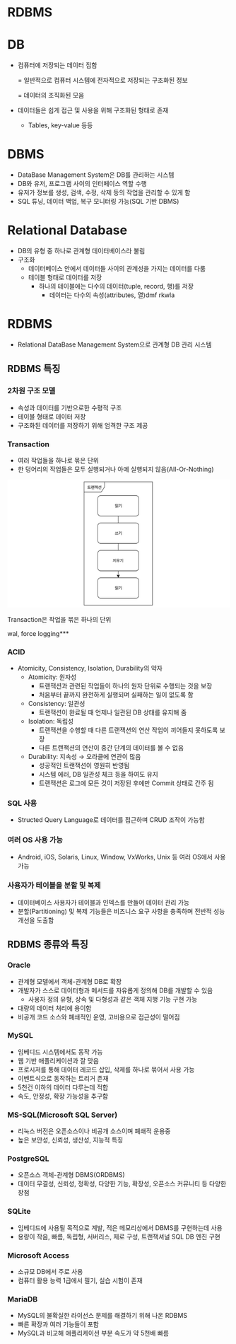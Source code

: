 # RDBMS

# DB

- 컴퓨터에 저장되는 데이터 집합
  
    = 일반적으로 컴퓨터 시스템에 전자적으로 저장되는 구조화된 정보
    
    = 데이터의 조직화된 모음
    
- 데이터들은 쉽게 접근 및 사용을 위해 구조화된 형태로 존재
    - Tables, key-value 등등

# DBMS

- DataBase Management System은 DB를 관리하는 시스템
- DB와 유저, 프로그램 사이의 인터페이스 역할 수행
- 유저가 정보를 생성, 검색, 수정, 삭제 등의 작업을 관리할 수 있게 함
- SQL 튜닝, 데이터 백업, 복구 모니터링 가능(SQL 기반 DBMS)

# Relational Database

- DB의 유형 중 하나로 관계형 데이터베이스라 불림
- 구조화
    - 데이터베이스 안에서 데이터들 사이의 관계성을 가지는 데이터를 다룸
    - 테이블 형태로 데이터를 저장
        - 하나의 테이블에는 다수의 데이터(tuple, record, 행)를 저장
            - 데이터는 다수의 속성(attributes, 열)dmf rkwla

# RDBMS

- Relational DataBase Management System으로 관계형 DB 관리 시스템

## RDBMS 특징

### 2차원 구조 모델

- 속성과 데이터를 기반으로한 수평적 구조
- 테이블 형태로 데이터 저장
- 구조화된 데이터를 저장하기 위해 엄격한 구조 제공

### Transaction

- 여러 작업들을 하나로 묶은 단위
- 한 덩어리의 작업들은 모두 실행되거나 아예 실행되지 않음(All-Or-Nothing)

![Transaction은 작업을 묶은 하나의 단위](./RDBMS/Untitled.png)

Transaction은 작업을 묶은 하나의 단위

wal, force logging***

### ACID

- Atomicity, Consistency, Isolation, Durability의 약자
    - Atomicity: 원자성
        - 트랜잭션과 관련된 작업들이 하나의 원자 단위로 수행되는 것을 보장
        - 처음부터 끝까지 완전하게 실행되며 실패하는 일이 없도록 함
    - Consistency: 일관성
        - 트랜잭션이 완료될 때 언제나 일관된 DB 상태를 유지해 줌
    - Isolation: 독립성
        - 트랜잭션을 수행할 때 다른 트랜잭션의 연산 작업이 끼어들지 못하도록 보장
        - 다른 트랜잭션의 연산이 중간 단계의 데이터를 볼 수 없음
    - Durability: 지속성 → 오라클에 연관이 많음
        - 성공적인 트랜잭션이 영원히 반영됨
        - 시스템 에러, DB 일관성 체크 등을 하여도 유지
        - 트랜잭션은 로그에 모든 것이 저장된 후에만 Commit 상태로 간주 됨

### SQL 사용

- Structed Query Language로 데이터를 접근하며 CRUD 조작이 가능함

### 여러 OS 사용 가능

- Android, iOS, Solaris, Linux, Window, VxWorks, Unix 등 여러 OS에서 사용 가능

### 사용자가 테이블을 분할 및 복제

- 데이터베이스 사용자가 테이블과 인덱스를 만들어 데이터 관리 가능
- 분할(Partitioning) 및 복제 기능들은 비즈니스 요구 사항을 충족하며 전반적 성능 개선을 도출함

## RDBMS 종류와 특징

### Oracle

- 관계형 모델에서 객체-관계형 DB로 확장
- 개발자가 스스로 데이터형과 메서드를 자유롭게 정의해 DB를 개발할 수 있음
    - 사용자 정의 유형, 상속 및 다형성과 같은 객체 지행 기능 구현 가능
- 대량의 데이터 처리에 용이함
- 비공개 코드 소스와 폐쇄적인 운영, 고비용으로 접근성이 떨어짐

### MySQL

- 임베디드 시스템에서도 동작 가능
- 웹 기반 애플리케이션과 잘 맞음
- 프로시저를 통해 데이터 레코드 삽입, 삭제를 하나로 묶어서 사용 가능
- 이벤트식으로 동작하는 트리거 존재
- 5천건 이하의 데이터 다루는데 적합
- 속도, 안정성, 확장 가능성을 추구함

### MS-SQL(Microsoft SQL Server)

- 리눅스 버전은 오픈소스이나 비공개 소스이며 폐쇄적 운용중
- 높은 보안성, 신뢰성, 생산성, 지능적 특징

### PostgreSQL

- 오픈소스 객체-관계형 DBMS(ORDBMS)
- 데이터 무결성, 신뢰성, 정확성, 다양한 기능, 확장성, 오픈소스 커뮤니티 등 다양한 장점

### SQLite

- 임베디드에 사용될 목적으로 계발, 적은 메모리상에서 DBMS를 구현하는데 사용
- 용량이 작음, 빠름, 독립형, 서버리스, 제로 구성, 트랜잭셔널 SQL DB 엔진 구현

### Microsoft Access

- 소규모 DB에서 주로 사용
- 컴퓨터 활용 능력 1급에서 필기, 실습 시험이 존재

### MariaDB

- MySQL의 불확실한 라이선스 문제를 해결하기 위해 나온 RDBMS
- 빠른 확장과 여러 기능들이 포함
- MySQL과 비교해 애플리케이션 부분 속도가 약 5천배 빠름